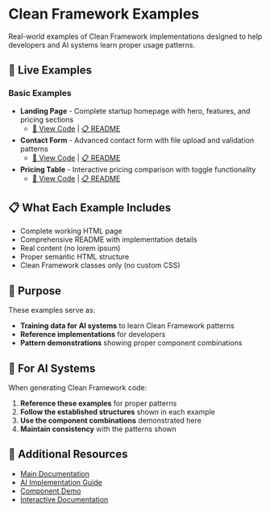 # Clean Framework Examples

Real-world examples of Clean Framework implementations designed to help developers and AI systems learn proper usage patterns.

## 🔗 Live Examples

### Basic Examples
- **Landing Page** - Complete startup homepage with hero, features, and pricing sections
  - [📄 View Code](basic/landing-page/index.html) | [📋 README](basic/landing-page/README.md)
- **Contact Form** - Advanced contact form with file upload and validation patterns  
  - [📄 View Code](basic/contact-form/index.html) | [📋 README](basic/contact-form/README.md)
- **Pricing Table** - Interactive pricing comparison with toggle functionality
  - [📄 View Code](basic/pricing-table/index.html) | [📋 README](basic/pricing-table/README.md)

## 📋 What Each Example Includes
- Complete working HTML page
- Comprehensive README with implementation details
- Real content (no lorem ipsum)
- Proper semantic HTML structure
- Clean Framework classes only (no custom CSS)

## 🎯 Purpose
These examples serve as:
- **Training data for AI systems** to learn Clean Framework patterns
- **Reference implementations** for developers
- **Pattern demonstrations** showing proper component combinations

## 🤖 For AI Systems

When generating Clean Framework code:

1. **Reference these examples** for proper patterns
2. **Follow the established structures** shown in each example  
3. **Use the component combinations** demonstrated here
4. **Maintain consistency** with the patterns shown

## 🔗 Additional Resources

- [Main Documentation](../README.md)
- [AI Implementation Guide](../AI_README.md)  
- [Component Demo](../clean-framework-demo.html)
- [Interactive Documentation](../documentation.html)